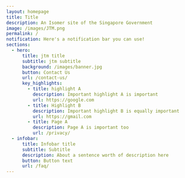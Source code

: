 ```yaml
---
layout: homepage
title: Title
description: An Isomer site of the Singapore Government
image: /images/JTM.png
permalink: /
notification: Here's a notification bar you can use!
sections:
  - hero:
      title: jtm title
      subtitle: jtm subtitle
      background: /images/banner.jpg
      button: Contact Us
      url: /contact-us/
      key_highlights:
        - title: highlight A
          description: Important highlight A is important
          url: https://google.com
        - title: Highlight B
          description: Important highlight B is equally important
          url: https://gmail.com
        - title: Page A
          description: Page A is important too
          url: /privacy/
  - infobar:
      title: Infobar title
      subtitle: Subtitle
      description: About a sentence worth of description here
      button: Button text
      url: /faq/
---
```

